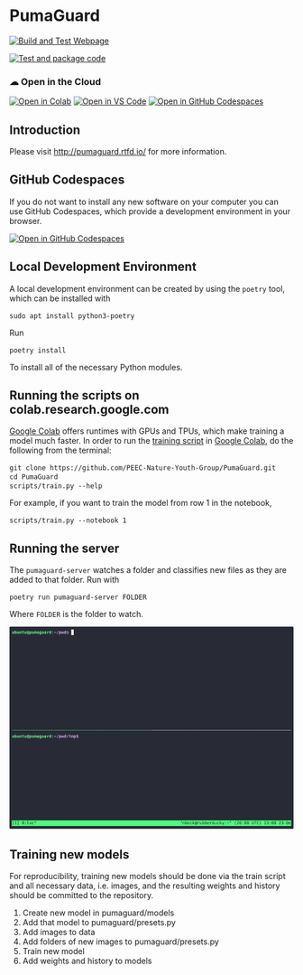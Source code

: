 # PumaGuard

[![Build and Test Webpage](https://github.com/PEEC-Nature-Youth-Group/PumaGuard/actions/workflows/build-webpage.yaml/badge.svg)](https://github.com/PEEC-Nature-Youth-Group/PumaGuard/actions/workflows/build-webpage.yaml)

[![Test and package code](https://github.com/PEEC-Nature-Youth-Group/PumaGuard/actions/workflows/test-and-package.yaml/badge.svg)](https://github.com/PEEC-Nature-Youth-Group/PumaGuard/actions/workflows/test-and-package.yaml)

###  ☁ Open in the Cloud
[![Open in Colab](https://colab.research.google.com/assets/colab-badge.svg)](https://colab.research.google.com)
[![Open in VS Code](https://img.shields.io/badge/Open%20in-VS%20Code-blue?logo=visualstudiocode)](https://vscode.dev/github/PEEC-Nature-Youth-Group/PumaGuard)
[![Open in GitHub Codespaces](https://github.com/codespaces/badge.svg)](https://codespaces.new/PEEC-Nature-Youth-Group/PumaGuard/)

## Introduction

Please visit <http://pumaguard.rtfd.io/> for more information.

## GitHub Codespaces

If you do not want to install any new software on your computer you can use
GitHub Codespaces, which provide a development environment in your browser.

[![Open in GitHub Codespaces](https://github.com/codespaces/badge.svg)](https://codespaces.new/PEEC-Nature-Youth-Group/PumaGuard/)

## Local Development Environment

A local development environment can be created by using the `poetry` tool,
which can be installed with

```console
sudo apt install python3-poetry
```

Run

```console
poetry install
```

To install all of the necessary Python modules.

## Running the scripts on colab.research.google.com

[Google Colab](https://colab.research.google.com/) offers runtimes with GPUs
and TPUs, which make training a model much faster. In order to run the
[training script](scripts/train.py) in [Google
Colab](https://colab.research.google.com/), do the following from the terminal:

```console
git clone https://github.com/PEEC-Nature-Youth-Group/PumaGuard.git
cd PumaGuard
scripts/train.py --help
```

For example, if you want to train the model from row 1 in the notebook,

```console
scripts/train.py --notebook 1
```

## Running the server

The `pumaguard-server` watches a folder and classifies new files as they are
added to that folder. Run with

```console
poetry run pumaguard-server FOLDER
```

Where `FOLDER` is the folder to watch.

![Server Demo Session](docs/source/_static/server-demo.gif)

## Training new models

For reproducibility, training new models should be done via the train script
and all necessary data, i.e. images, and the resulting weights and history
should be committed to the repository.

1. Create new model in pumaguard/models
2. Add that model to pumaguard/presets.py
3. Add images to data
4. Add folders of new images to pumaguard/presets.py
5. Train new model
6. Add weights and history to models
